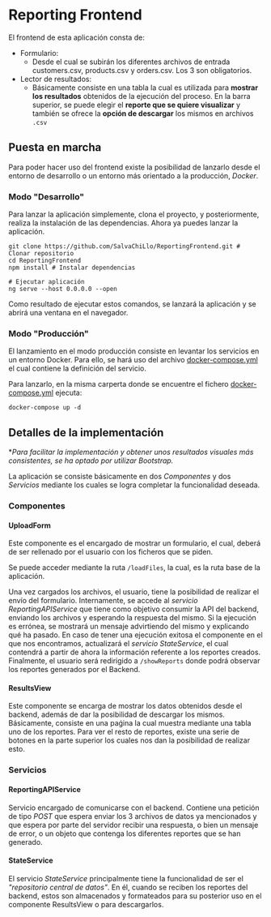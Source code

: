 # Reporting Frontend
El frontend de esta aplicación consta de: 
* Formulario: 
  * Desde el cual se subirán los diferentes archivos de entrada
    customers.csv, products.csv y orders.csv. Los 3 son obligatorios.
* Lector de resultados:
  * Básicamente consiste en una tabla la cual es utilizada para **mostrar los resultados** obtenidos de la ejecución del proceso. En la barra superior, se puede elegir el **reporte que se quiere visualizar** y también se ofrece la **opción de descargar** los mismos en archivos `.csv`

## Puesta en marcha
Para poder hacer uso del frontend existe la posibilidad de lanzarlo desde el entorno de desarrollo o un entorno más orientado a la producción, *Docker*.
### Modo "Desarrollo"
Para lanzar la aplicación simplemente, clona el proyecto, y posteriormente, realiza la instalación de las dependencias. Ahora ya puedes lanzar la aplicación.
```
git clone https://github.com/SalvaChiLlo/ReportingFrontend.git # Clonar repositorio
cd ReportingFrontend
npm install # Instalar dependencias

# Ejecutar aplicación
ng serve --host 0.0.0.0 --open
```
Como resultado de ejecutar estos comandos, se lanzará la aplicación y se abrirá una ventana en el navegador.
### Modo "Producción"
El lanzamiento en el modo producción consiste en levantar los servicios en un entorno Docker. Para ello, se hará uso del archivo [docker-compose.yml](https://github.com/SalvaChiLlo/ReportingFrontend/blob/main/docker-compose.yml) el cual contiene la definición del servicio.

Para lanzarlo, en la misma carperta donde se encuentre el fichero [docker-compose.yml](https://github.com/SalvaChiLlo/ReportingFrontend/blob/main/docker-compose.yml) ejecuta:
```
docker-compose up -d
```

## Detalles de la implementación
**Para facilitar la implementación y obtener unos resultados visuales más consistentes, se ha optado por utilizar Bootstrap.*

La aplicación se consiste básicamente en dos *Componentes* y dos *Servicios* mediante los cuales se logra completar la funcionalidad deseada.

### Componentes
#### UploadForm
Este componente es el encargado de mostrar un formulario, el cual, deberá de ser rellenado por el usuario con los ficheros que se piden.

Se puede acceder mediante la ruta `/loadFiles`, la cual, es la ruta base de la aplicación.

Una vez cargados los archivos, el usuario, tiene la posibilidad de realizar el envío del formulario. Internamente, se accede al *servicio ReportingAPIService* que tiene como objetivo consumir la API del backend, enviando los archivos y esperando la respuesta del mismo. Si la ejecución es errónea, se mostrará un mensaje advirtiendo del mismo y explicando qué ha pasado.
En caso de tener una ejecución exitosa el componente en el que nos encontramos, actualizará el *servicio StateService*, el cual contendrá a partir de ahora la información referente a los reportes creados.
Finalmente, el usuario será redirigido a `/showReports` donde podrá observar los reportes generados por el Backend.

#### ResultsView
Este componente se encarga de mostrar los datos obtenidos desde el backend, además de dar la posibilidad de descargar los mismos.
Básicamente, consiste en una paǵina la cual muestra mediante una tabla uno de los reportes.
Para ver el resto de reportes, existe una serie de botones en la parte superior los cuales nos dan la posibilidad de realizar esto.

### Servicios
#### ReportingAPIService
Servicio encargado de comunicarse con el backend. Contiene una petición de tipo *POST* que espera enviar los 3 archivos de datos ya mencionados y que espera por parte del servidor recibir una respuesta, o bien un mensaje de error, o un objeto que contenga los diferentes reportes que se han generado.

#### StateService
El servicio *StateService* principalmente tiene la funcionalidad de ser el *"repositorio central de datos"*. En él, cuando se reciben los reportes del backend, estos son almacenados y formateados para su posterior uso en el componente ResultsView o para descargarlos.